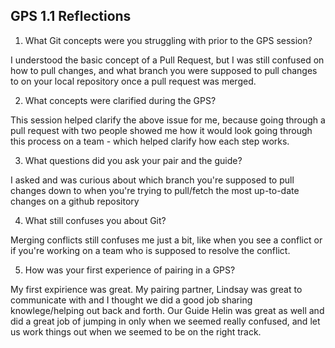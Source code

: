 ## GPS 1.1 Reflections

1. What Git concepts were you struggling with prior to the GPS session?

I understood the basic concept of a Pull Request, but I was still confused on how to pull changes, and what branch you were supposed to pull changes to on your local repository once a pull request was merged. 

2. What concepts were clarified during the GPS?

This session helped clarify the above issue for me, because going through a pull request with two people showed me how it would look going through this process on a team - which helped clarify how each step works. 

3. What questions did you ask your pair and the guide?

I asked and was curious about which branch you're supposed to pull changes down to when you're trying to pull/fetch the most up-to-date changes on a github repository 

4. What still confuses you about Git?

Merging conflicts still confuses me just a bit, like when you see a conflict or if you're working on a team who is supposed to resolve the conflict. 

5. How was your first experience of pairing in a GPS?

My first expirience was great. My pairing partner, Lindsay was great to communicate with and I thought we did a good job sharing knowlege/helping out back and forth. Our Guide Helin was great as well and did a great job of jumping in only when we seemed really confused, and let us work things out when we seemed to be on the right track. 
